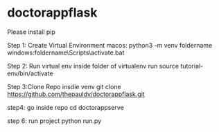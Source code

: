 # doctorappflask

Please install pip 

Step 1: Create Virtual Environment
macos: python3 -m venv foldername
windows:foldername\Scripts\activate.bat

Step 2: Run virtual env
inside folder of virtualenv 
run source tutorial-env/bin/activate

Step 3:Clone Repo insdie venv
git clone https://github.com/thepauldv/doctorappflask.git 

step4: go inside repo
cd doctorappserve

step 6: run project
python run.py
